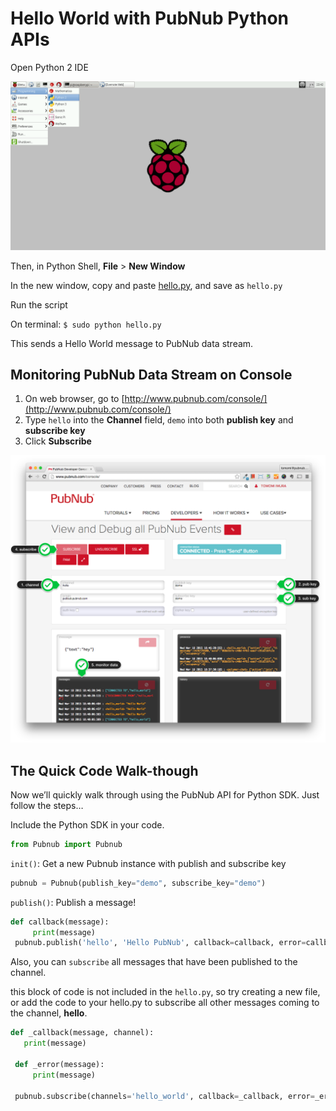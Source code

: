 # Hello World with PubNub Python APIs

Open Python 2 IDE

![image](../../images/python-ide.png)

Then, in Python Shell,  **File** > **New Window**

In the new window, copy and paste [hello.py](hello.py), and save as `hello.py`

Run the script

On terminal:
`$ sudo python hello.py`

This sends a Hello World message to PubNub data stream.



## Monitoring PubNub Data Stream on Console

1. On web browser, go to [http://www.pubnub.com/console/](http://www.pubnub.com/console/)
2. Type `hello` into the **Channel** field, `demo` into both **publish key** and **subscribe key**
3. Click **Subscribe**

![image](../../images/pubnub-console.png)

## The Quick Code Walk-though 

Now we’ll quickly walk through using the PubNub API for Python SDK. Just follow the steps…

Include the Python SDK in your code.

```python
from Pubnub import Pubnub
```

`init()`: Get a new Pubnub instance with publish and subscribe key


```python
pubnub = Pubnub(publish_key="demo", subscribe_key="demo")
```


`publish()`: Publish a message!


```python
def callback(message):
     print(message)
 pubnub.publish('hello', 'Hello PubNub', callback=callback, error=callback)
```
 
Also, you can `subscribe` all messages that have been published to the channel. 

this block of code is not included in the `hello.py`, so try creating a new file, or add the code to your hello.py to subscribe all other messages coming to the channel, **hello**.

```python
def _callback(message, channel):
   print(message)
 
 def _error(message):
     print(message)
 
 pubnub.subscribe(channels='hello_world', callback=_callback, error=_error)
```
 
